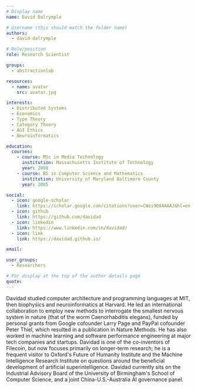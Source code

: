 ```yaml
---
# Display name
name: David Dalrymple

# Username (this should match the folder name)
authors:
  - david-dalrymple

# Role/position
role: Research Scientist

groups:
  - abstractionlab

resources:
  - name: avatar
    src: avatar.jpg

interests:
  - Distributed Systems
  - Economics
  - Type Theory
  - Category Theory
  - AGI Ethics
  - Neuroinformatics

education:
  courses:
    - course: MSc in Media Technology
      institution: Massachusetts Institute of Technology
      year: 2008
    - course: BS in Computer Science and Mathematics
      institution: University of Maryland Baltimore County
      year: 2005

social:
  - icon: google-scholar
    link: https://scholar.google.com/citations?user=CWzi9D0AAAAJ&hl=en
  - icon: github
    link: https://github.com/davidad
  - icon: linkedin
    link: https://www.linkedin.com/in/davidad/
  - icon: link
    link: https://davidad.github.io/

email:

user_groups:
  - Researchers

# For display at the top of the author details page
quote:
---
```


Davidad studied computer architecture and programming languages at MIT, then biophysics and neuroinformatics at Harvard. He led an international collaboration to employ new methods to interrogate the smallest nervous system in nature (that of the worm Caenorhabditis elegans), funded by personal grants from Google cofounder Larry Page and PayPal cofounder Peter Thiel, which resulted in a publication in Nature Methods. He has also worked in machine learning and software performance engineering at major tech companies and startups. Davidad is one of the co-inventors of Filecoin, but now focuses primarily on longer-term research; he is a frequent visitor to Oxford's Future of Humanity Institute and the Machine Intelligence Research Institute on questions around the beneficial development of artificial superintelligence. Davidad currently sits on the Industrial Advisory Board of the University of Birmingham's School of Computer Science, and a joint China-U.S.-Australia AI governance panel.
